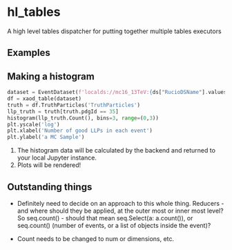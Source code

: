 # hl_tables

 A high level tables dispatcher for putting together multiple tables executors

## Examples

## Making a histogram

```python
dataset = EventDataset(f'localds://mc16_13TeV:{ds["RucioDSName"].values[0]}')
df = xaod_table(dataset)
truth = df.TruthParticles('TruthParticles')
llp_truth = truth[truth.pdgId == 35]
histogram(llp_truth.Count(), bins=3, range=(0,3))
plt.yscale('log')
plt.xlabel('Number of good LLPs in each event')
plt.ylabel('a MC Sample')
```

1. The histogram data will be calculated by the backend and returned to your local Jupyter instance.
1. Plots will be rendered!

## Outstanding things

- Definitely need to decide on an approach to this whole thing. Reducers - and where should they be applied, at the outer most or inner most level? So seq.count() - should that mean seq.Select(a: a.count()), or seq.count() (number of events, or a list of objects inside the event)?

- Count needs to be changed to num or dimensions, etc.
